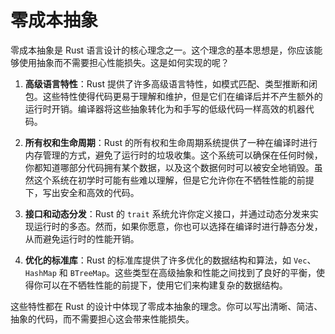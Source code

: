 # 零成本抽象

零成本抽象是 Rust 语言设计的核心理念之一。这个理念的基本思想是，你应该能够使用抽象而不需要担心性能损失。这是如何实现的呢？

1. **高级语言特性**：Rust 提供了许多高级语言特性，如模式匹配、类型推断和闭包。这些特性使得代码更易于理解和维护，但是它们在编译后并不产生额外的运行时开销。编译器将这些抽象转化为和手写的低级代码一样高效的机器代码。

2. **所有权和生命周期**：Rust 的所有权和生命周期系统提供了一种在编译时进行内存管理的方式，避免了运行时的垃圾收集。这个系统可以确保在任何时候，你都知道哪部分代码拥有某个数据，以及这个数据何时可以被安全地销毁。虽然这个系统在初学时可能有些难以理解，但是它允许你在不牺牲性能的前提下，写出安全和高效的代码。

3. **接口和动态分发**：Rust 的 `trait` 系统允许你定义接口，并通过动态分发来实现运行时的多态。然而，如果你愿意，你也可以选择在编译时进行静态分发，从而避免运行时的性能开销。

4. **优化的标准库**：Rust 的标准库提供了许多优化的数据结构和算法，如 `Vec`、`HashMap` 和 `BTreeMap`。这些类型在高级抽象和性能之间找到了良好的平衡，使得你可以在不牺牲性能的前提下，使用它们来构建复杂的数据结构。

这些特性都在 Rust 的设计中体现了零成本抽象的理念。你可以写出清晰、简洁、抽象的代码，而不需要担心这会带来性能损失。
